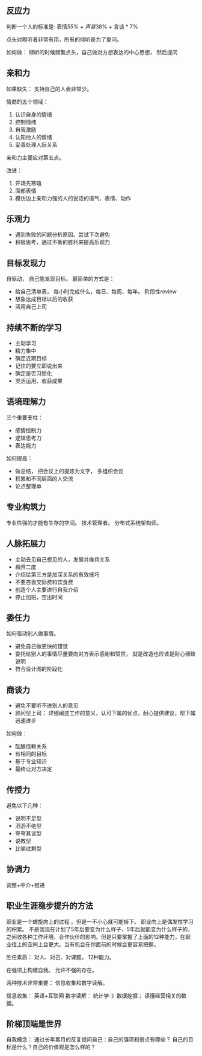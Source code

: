 
## 反应力

判断一个人的标准是: 表情*55% + 声音*38% + 言谈 * 7%

点头对聆听者非常有用，所有的倾听是为了提问。

如何做： 倾听的时候频繁点头，自己做对方想表达的中心思想， 然后提问


## 亲和力
如果缺失： 支持自己的人会非常少。

情商的五个领域：

1. 认识自身的情绪
2. 控制情绪
3. 自我激励
4. 认知他人的情绪
5. 妥善处理人际关系

亲和力主要应对第五点。

改进：

1. 开场先寒暄
2. 面部表情
3. 模仿边上亲和力强的人的说话的语气、表情、动作

## 乐观力

- 遇到失败的问题分析原因、尝试下次避免
- 积极思考，通过不断的胜利来提高乐观力

## 目标发现力
自驱动， 自己能发现目标。 最简单的方式是：
- 给自己清单表， 每小时完成什么，每日、每周、每年。 阶段性review
- 想象达成目标以后的收获
- 活用自己上司

## 持续不断的学习
- 主动学习
- 精力集中
- 确定近期目标
- 记住的要立即说出来
- 确定是否习惯化
- 灵活运用、收获成果

## 语境理解力
三个重要支柱：

- 感情控制力
- 逻辑思考力
- 表达能力

如何提高：
- 做总结， 把会议上的提炼为文字， 多组织会议
- 积累和不同层面的人交流
- 论点整理单

## 专业构筑力
专业性强的才能有生存的空间。 技术管理者。 分布式系统架构师。

## 人脉拓展力
- 主动去见自己想见的人，发展并维持关系
- 梅开二度
- 介绍给第三方是加深关系的有效技巧
- 不要吝啬交际费和饮食费
- 创造个人主要进行自我介绍
- 停止加班，空出时间

## 委任力
如何驱动别人做事情。

- 避免自己做更快的错觉
- 委托给别人的事情尽量要向对方表示感谢和赞赏， 就是改造也应该是耐心细致说明
- 符合设计图的阶段化

## 商谈力
- 避免不要听不进别人的意见
- 顾问型上司： 详细阐述工作的意义，认可下属的优点，耐心提供建议，帮下属迅速进步

如何做：

- 酝酿信赖关系
- 有相同的目标
- 基于专业知识
- 最终让对方决定

## 传授力
 避免以下几种：

 - 说明不足型
 - 滔滔不绝型
 - 夸夸其谈型
 - 说教型
 - 比喻过剩型

## 协调力
调整+中介+推进

## 职业生涯稳步提升的方法

职业是一个螺旋向上的过程 。但是一不小心就可能掉下。 职业向上是偶发性学习的积累。 不是我现在计划了5年后要变为什么样子，5年后就能变为什么样子的，之间收各种工作环境、合作伙伴的影响。但是只要掌握了上面的12种能力，在职业往上的空间上会更大。当有机会在你面前的时候会更容易把握。

胜任素质： 对人、对己、对课题。 12种能力。

在强项上构建自我。 允许不强的存在。

两种技术非常重要： 信息收集和数字读解。

信息收集： 英语+互联网
数字读解： 统计学-》数据挖掘； 读懂经营相关的数据。

## 阶梯顶端是世界

自我概念： 通过长年累月的反复提问自己：自己的强项和弱点有哪些？ 自己的目标是什么？自己的价值观是怎么样的？
